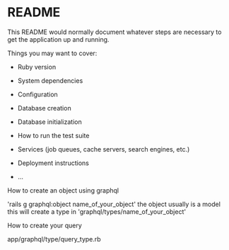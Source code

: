# README

This README would normally document whatever steps are necessary to get the
application up and running.

Things you may want to cover:

* Ruby version

* System dependencies

* Configuration

* Database creation

* Database initialization

* How to run the test suite

* Services (job queues, cache servers, search engines, etc.)

* Deployment instructions

* ...


How to create an object using graphql

'rails g graphql:object name_of_your_object'
the object usually is a model
this will create a type in 'graphql/types/name_of_your_object'

How to create your query

app/graphql/type/query_type.rb



